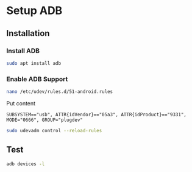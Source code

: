# Setup ADB

## Installation

### Install ADB
```sh
sudo apt install adb
```

### Enable ADB Support
```sh
nano /etc/udev/rules.d/51-android.rules
```

Put content
```
SUBSYSTEM=="usb", ATTR{idVendor}=="05a3", ATTR{idProduct}=="9331", MODE="0666", GROUP="plugdev"
```

```sh
sudo udevadm control --reload-rules
```

## Test
```sh
adb devices -l
```